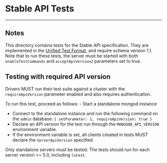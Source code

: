 # Stable API Tests

______________________________________________________________________

## Notes

This directory contains tests for the Stable API specification. They are implemented in the
[Unified Test Format](../../unified-test-format/unified-test-format.md), and require schema version 1.1. Note that to
run these tests, the server must be started with both `enableTestCommands` and `acceptApiVersion2` parameters set to
true.

## Testing with required API version

Drivers MUST run their test suite against a cluster with the `requireApiVersion` parameter enabled and also requires
authentication.

To run this test, proceed as follows: - Start a standalone mongod instance

- Connect to the standalone instance and run the following command on the `admin` database:
  `{ setParameter: 1, requireApiVersion: true }`
- Declare an API version for the test run through the `MONGODB_API_VERSION` environment variable.
- If the environment variable is set, all clients created in tests MUST declare the `ServerApiVersion` specified.

Only standalone servers must be tested. The tests should run for each server version >= 5.0, including `latest`.
